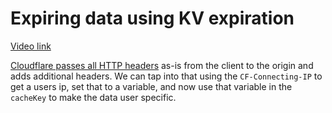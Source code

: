 # Expiring data using KV expiration

[Video link](https://www.egghead.io/lessons/egghead-expiring-data-using-kv-expiration?pl=build-data-driven-applications-on-the-edge-with-workers-and-workers-kv-4932f3ea)

<TimeStamp start="01:10" end="01:25">

[Cloudflare passes all HTTP headers](https://support.cloudflare.com/hc/en-us/articles/200170986-How-does-Cloudflare-handle-HTTP-Request-headers-) as-is from the client to the origin and adds additional headers. We can tap into that using the `CF-Connecting-IP` to get a users ip, set that to a variable, and now use that variable in the `cacheKey` to make the data user specific. 

</TimeStamp>